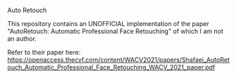 Auto Retouch

This repository contains an UNOFFICIAL implementation of the paper "AutoRetouch: Automatic Professional Face Retouching" of which I am not an author. 

Refer to their paper here:
https://openaccess.thecvf.com/content/WACV2021/papers/Shafaei_AutoRetouch_Automatic_Professional_Face_Retouching_WACV_2021_paper.pdf



